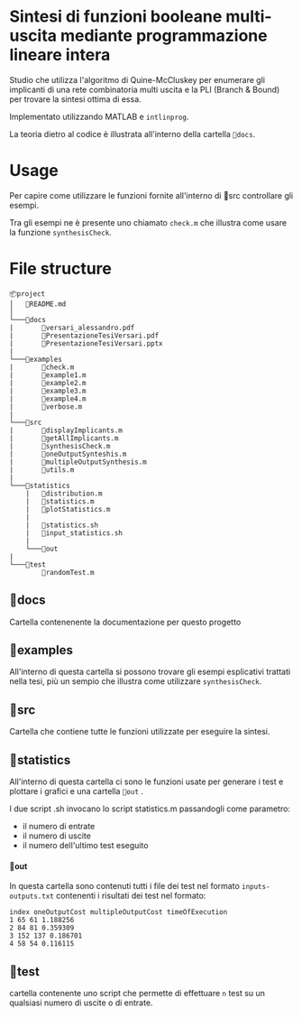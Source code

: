 # Sintesi di funzioni booleane multi-uscita mediante programmazione lineare intera

Studio che utilizza l'algoritmo di Quine-McCluskey per enumerare gli implicanti di una rete combinatoria multi uscita e la PLI (Branch & Bound) per trovare la sintesi ottima di essa.

Implementato utilizzando MATLAB e `intlinprog`.

La teoria dietro al codice è illustrata all'interno della cartella `📂docs`.


# Usage

Per capire come utilizzare le funzioni fornite all'interno di 📂src controllare gli esempi.

Tra gli esempi ne è presente uno chiamato `check.m` che illustra come usare la funzione `synthesisCheck`.

# File structure

```
📦project
│	📃README.md
│
└───📂docs
|		📃versari_alessandro.pdf
|		📃PresentazioneTesiVersari.pdf
|		📃PresentazioneTesiVersari.pptx
|
└───📂examples
|		📜check.m
|		📜example1.m
|		📜example2.m
|		📜example3.m
|		📜example4.m
|		📜verbose.m
|
└───📂src
|		📜displayImplicants.m
|		📜getAllImplicants.m
|		📜synthesisCheck.m
|		📜oneOutputSynteshis.m
|		📜multipleOutputSynthesis.m
|		📜utils.m
|
└───📂statistics
	|	📜distribution.m
	|	📜statistics.m
	|	📜plotStatistics.m
	|
	|	📜statistics.sh
	|	📜input_statistics.sh
	|
	└───📂out
|
└───📂test
		📜randomTest.m

```


## 📂docs

Cartella contenenente la documentazione per questo progetto

## 📂examples

All'interno di questa cartella si possono trovare gli esempi esplicativi trattati nella tesi, più un sempio che illustra come utilizzare `synthesisCheck`.

## 📂src

Cartella che contiene tutte le funzioni utilizzate per eseguire la sintesi.


## 📂statistics

All'interno di questa cartella ci sono le funzioni usate per generare i test e plottare i grafici e una cartella `📂out` .

I due script .sh invocano lo script statistics.m passandogli come parametro:
- il numero di entrate
- il numero di uscite
- il numero dell'ultimo test eseguito

#### 📂out 
In questa cartella sono contenuti tutti i file dei test nel formato `inputs-outputs.txt` contenenti i risultati dei test nel formato:

```
index oneOutputCost multipleOutputCost timeOfExecution
1 65 61 1.188256
2 84 81 0.359309
3 152 137 0.186701
4 58 54 0.116115
```

## 📂test

cartella contenente uno script che permette di effettuare `n` test su un qualsiasi numero di uscite o di entrate.
